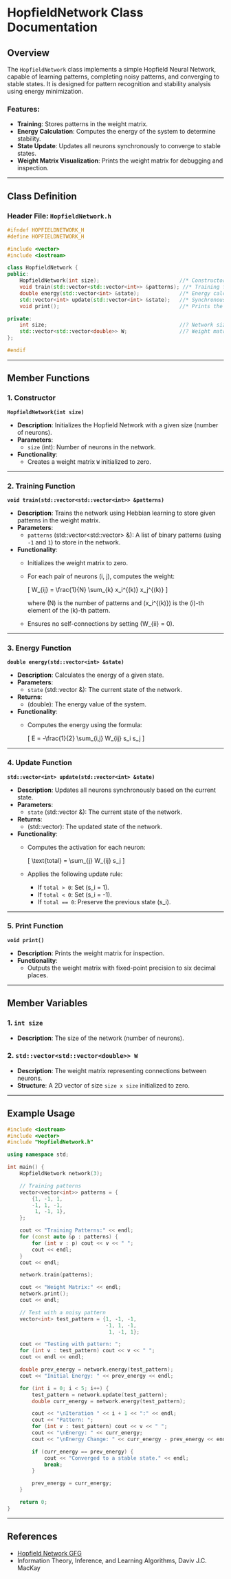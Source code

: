 # HopfieldNetwork Class Documentation

## Overview
The `HopfieldNetwork` class implements a simple Hopfield Neural Network, capable of learning patterns, completing noisy patterns, and converging to stable states. It is designed for pattern recognition and stability analysis using energy minimization.

### Features:
- **Training**: Stores patterns in the weight matrix.
- **Energy Calculation**: Computes the energy of the system to determine stability.
- **State Update**: Updates all neurons synchronously to converge to stable states.
- **Weight Matrix Visualization**: Prints the weight matrix for debugging and inspection.

---

## Class Definition
### Header File: `HopfieldNetwork.h`
```cpp
#ifndef HOPFIELDNETWORK_H
#define HOPFIELDNETWORK_H

#include <vector>
#include <iostream>

class HopfieldNetwork {
public:
    HopfieldNetwork(int size);                          //* Constructor
    void train(std::vector<std::vector<int>> &patterns); //* Training function
    double energy(std::vector<int> &state);             //* Energy calculation
    std::vector<int> update(std::vector<int> &state);   //* Synchronous state update
    void print();                                       //* Prints the weight matrix

private:
    int size;                                           //? Network size
    std::vector<std::vector<double>> W;                 //? Weight matrix
};

#endif
```

---

## Member Functions

### 1. Constructor
**`HopfieldNetwork(int size)`**
- **Description**: Initializes the Hopfield Network with a given size (number of neurons).
- **Parameters**:
  - `size` (int): Number of neurons in the network.
- **Functionality**:
  - Creates a weight matrix `W` initialized to zero.

---

### 2. Training Function
**`void train(std::vector<std::vector<int>> &patterns)`**
- **Description**: Trains the network using Hebbian learning to store given patterns in the weight matrix.
- **Parameters**:
  - `patterns` (std::vector<std::vector<int>> &): A list of binary patterns (using `-1` and `1`) to store in the network.
- **Functionality**:
  - Initializes the weight matrix to zero.
  - For each pair of neurons \(i, j\), computes the weight:
    
    \[ W_{ij} = \frac{1}{N} \sum_{k} x_i^{(k)} x_j^{(k)} \]
    
    where \(N\) is the number of patterns and \(x_i^{(k)}\) is the \(i\)-th element of the \(k\)-th pattern.
  - Ensures no self-connections by setting \(W_{ii} = 0\).

---

### 3. Energy Function
**`double energy(std::vector<int> &state)`**
- **Description**: Calculates the energy of a given state.
- **Parameters**:
  - `state` (std::vector<int> &): The current state of the network.
- **Returns**:
  - (double): The energy value of the system.
- **Functionality**:
  - Computes the energy using the formula:
    
    \[ E = -\frac{1}{2} \sum_{i,j} W_{ij} s_i s_j \]

---

### 4. Update Function
**`std::vector<int> update(std::vector<int> &state)`**
- **Description**: Updates all neurons synchronously based on the current state.
- **Parameters**:
  - `state` (std::vector<int> &): The current state of the network.
- **Returns**:
  - (std::vector<int>): The updated state of the network.
- **Functionality**:
  - Computes the activation for each neuron:
    
    \[ \text{total} = \sum_{j} W_{ij} s_j \]
    
  - Applies the following update rule:
    - If `total > 0`: Set \(s_i = 1\).
    - If `total < 0`: Set \(s_i = -1\).
    - If `total == 0`: Preserve the previous state \(s_i\).

---

### 5. Print Function
**`void print()`**
- **Description**: Prints the weight matrix for inspection.
- **Functionality**:
  - Outputs the weight matrix with fixed-point precision to six decimal places.

---

## Member Variables

### 1. `int size`
- **Description**: The size of the network (number of neurons).

### 2. `std::vector<std::vector<double>> W`
- **Description**: The weight matrix representing connections between neurons.
- **Structure**: A 2D vector of size `size x size` initialized to zero.

---

## Example Usage
```cpp
#include <iostream>
#include <vector>
#include "HopfieldNetwork.h"

using namespace std;

int main() {
    HopfieldNetwork network(3);

    // Training patterns
    vector<vector<int>> patterns = {
        {1, -1, 1,
        -1, 1, -1,
         1, -1, 1},
    };

    cout << "Training Patterns:" << endl;
    for (const auto &p : patterns) {
        for (int v : p) cout << v << " ";
        cout << endl;
    }
    cout << endl;

    network.train(patterns);

    cout << "Weight Matrix:" << endl;
    network.print();
    cout << endl;

    // Test with a noisy pattern
    vector<int> test_pattern = {1, -1, -1,
                                -1, 1, -1,
                                 1, -1, 1};

    cout << "Testing with pattern: ";
    for (int v : test_pattern) cout << v << " ";
    cout << endl << endl;

    double prev_energy = network.energy(test_pattern);
    cout << "Initial Energy: " << prev_energy << endl;

    for (int i = 0; i < 5; i++) {
        test_pattern = network.update(test_pattern);
        double curr_energy = network.energy(test_pattern);

        cout << "\nIteration " << i + 1 << ":" << endl;
        cout << "Pattern: ";
        for (int v : test_pattern) cout << v << " ";
        cout << "\nEnergy: " << curr_energy;
        cout << "\nEnergy Change: " << curr_energy - prev_energy << endl;

        if (curr_energy == prev_energy) {
            cout << "Converged to a stable state." << endl;
            break;
        }

        prev_energy = curr_energy;
    }

    return 0;
}
```

---

## References
- [Hopfield Network GFG](https://www.geeksforgeeks.org/hopfield-neural-network/)
- Information Theory, Inference, and Learning Algorithms, Daviv J.C. MacKay